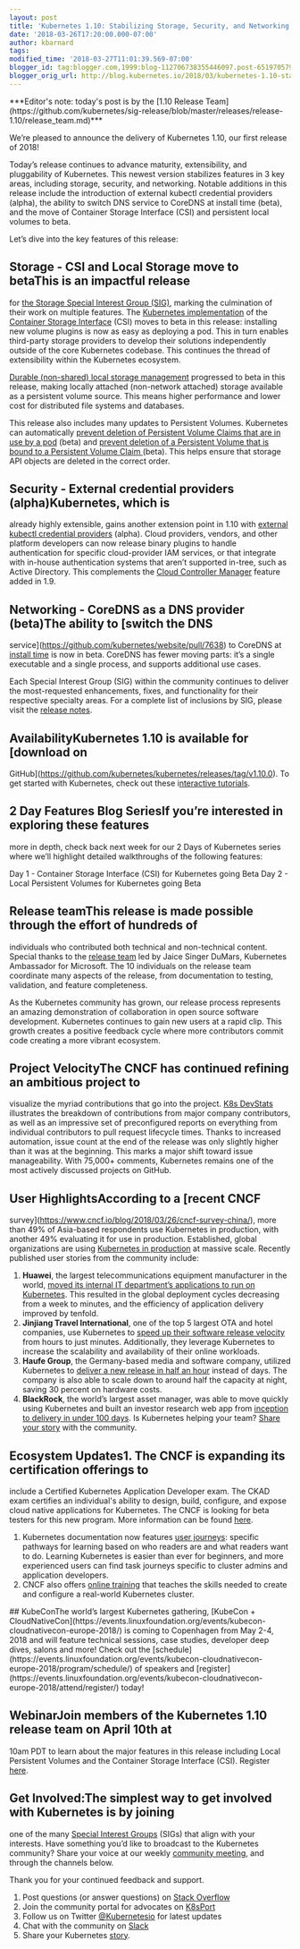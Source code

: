 ```yaml
---
layout: post
title: 'Kubernetes 1.10: Stabilizing Storage, Security, and Networking '
date: '2018-03-26T17:20:00.000-07:00'
author: kbarnard
tags: 
modified_time: '2018-03-27T11:01:39.569-07:00'
blogger_id: tag:blogger.com,1999:blog-112706738355446097.post-6519705795358457586
blogger_orig_url: http://blog.kubernetes.io/2018/03/kubernetes-1.10-stabilizing-storage-security-networking.html
---
```


<div>***Editor's note: today's post is by the [1.10 Release 
Team](https://github.com/kubernetes/sig-release/blob/master/releases/release-1.10/release_team.md)*** 

We’re pleased to announce the delivery of Kubernetes 1.10, our first release 
of 2018! 

Today’s release continues to advance maturity, extensibility, and pluggability 
of Kubernetes. This newest version stabilizes features in 3 key areas, 
including storage, security, and networking. Notable additions in this release 
include the introduction of external kubectl credential providers (alpha), the 
ability to switch DNS service to CoreDNS at install time (beta), and the move 
of Container Storage Interface (CSI) and persistent local volumes to beta. 

Let’s dive into the key features of this release: 

## Storage - CSI and Local Storage move to betaThis is an impactful release 
for [the Storage Special Interest Group 
(SIG)](https://github.com/kubernetes/community/tree/master/sig-storage), 
marking the culmination of their work on multiple features. The [Kubernetes 
implementation](https://github.com/kubernetes/features/issues/178) of the 
[Container Storage 
Interface](https://github.com/container-storage-interface/spec/blob/master/spec.md) 
(CSI) moves to beta in this release: installing new volume plugins is now as 
easy as deploying a pod. This in turn enables third-party storage providers to 
develop their solutions independently outside of the core Kubernetes codebase. 
This continues the thread of extensibility within the Kubernetes ecosystem. 

[Durable (non-shared) local storage 
management](https://github.com/kubernetes/features/issues/121) progressed to 
beta in this release, making locally attached (non-network attached) storage 
available as a persistent volume source. This means higher performance and 
lower cost for distributed file systems and databases. 

This release also includes many updates to Persistent Volumes. Kubernetes can 
automatically [prevent deletion of Persistent Volume Claims that are in use by 
a pod](https://github.com/kubernetes/features/issues/498) (beta) and [prevent 
deletion of a Persistent Volume that is bound to a Persistent Volume Claim 
](https://github.com/kubernetes/features/issues/499)(beta). This helps ensure 
that storage API objects are deleted in the correct order. 

## Security - External credential providers (alpha)Kubernetes, which is 
already highly extensible, gains another extension point in 1.10 with 
[external kubectl credential 
providers](https://github.com/kubernetes/features/issues/541) (alpha). Cloud 
providers, vendors, and other platform developers can now release binary 
plugins to handle authentication for specific cloud-provider IAM services, or 
that integrate with in-house authentication systems that aren’t supported 
in-tree, such as Active Directory. This complements the [Cloud Controller 
Manager](https://kubernetes.io/docs/tasks/administer-cluster/running-cloud-controller/) 
feature added in 1.9. 

## Networking - CoreDNS as a DNS provider (beta)The ability to [switch the DNS 
service](https://github.com/kubernetes/website/pull/7638) to CoreDNS at 
[install time](https://kubernetes.io/docs/tasks/administer-cluster/coredns/) 
is now in beta. CoreDNS has fewer moving parts: it’s a single executable and a 
single process, and supports additional use cases. 

Each Special Interest Group (SIG) within the community continues to deliver 
the most-requested enhancements, fixes, and functionality for their respective 
specialty areas. For a complete list of inclusions by SIG, please visit the 
[release 
notes](https://github.com/kubernetes/kubernetes/blob/master/CHANGELOG-1.10.md#110-release-notes). 

## AvailabilityKubernetes 1.10 is available for [download on 
GitHub](https://github.com/kubernetes/kubernetes/releases/tag/v1.10.0). To get 
started with Kubernetes, check out these i[nteractive 
tutorials](https://kubernetes.io/docs/tutorials/). 

## 2 Day Features Blog SeriesIf you’re interested in exploring these features 
more in depth, check back next week for our 2 Days of Kubernetes series where 
we’ll highlight detailed walkthroughs of the following features: 

Day 1 - Container Storage Interface (CSI) for Kubernetes going Beta 
Day 2 - Local Persistent Volumes for Kubernetes going Beta 

## Release teamThis release is made possible through the effort of hundreds of 
individuals who contributed both technical and non-technical content. Special 
thanks to the [release 
team](https://github.com/kubernetes/sig-release/blob/master/releases/release-1.10/release_team.md) 
led by Jaice Singer DuMars, Kubernetes Ambassador for Microsoft. The 10 
individuals on the release team coordinate many aspects of the release, from 
documentation to testing, validation, and feature completeness. 

As the Kubernetes community has grown, our release process represents an 
amazing demonstration of collaboration in open source software development. 
Kubernetes continues to gain new users at a rapid clip. This growth creates a 
positive feedback cycle where more contributors commit code creating a more 
vibrant ecosystem. 

## Project VelocityThe CNCF has continued refining an ambitious project to 
visualize the myriad contributions that go into the project. [K8s 
DevStats](https://devstats.k8s.io/) illustrates the breakdown of contributions 
from major company contributors, as well as an impressive set of preconfigured 
reports on everything from individual contributors to pull request lifecycle 
times. Thanks to increased automation, issue count at the end of the release 
was only slightly higher than it was at the beginning. This marks a major 
shift toward issue manageability. With 75,000+ comments, Kubernetes remains 
one of the most actively discussed projects on GitHub. 

## User HighlightsAccording to a [recent CNCF 
survey](https://www.cncf.io/blog/2018/03/26/cncf-survey-china/), more than 49% 
of Asia-based respondents use Kubernetes in production, with another 49% 
evaluating it for use in production. Established, global organizations are 
using [Kubernetes in production](https://kubernetes.io/case-studies/) at 
massive scale. Recently published user stories from the community include: 
1. **Huawei**, the largest telecommunications equipment manufacturer in the 
world, [moved its internal IT department’s applications to run on 
Kubernetes](https://kubernetes.io/case-studies/huawei/). This resulted in the 
global deployment cycles decreasing from a week to minutes, and the efficiency 
of application delivery improved by tenfold. 
1. **Jinjiang Travel International**, one of the top 5 largest OTA and hotel 
companies, use Kubernetes to [speed up their software release 
velocity](https://www.linux.com/blog/managing-production-systems-kubernetes-chinese-enterprises) 
from hours to just minutes. Additionally, they leverage Kubernetes to increase 
the scalability and availability of their online workloads. 
1. **Haufe Group**, the Germany-based media and software company, utilized 
Kubernetes to [deliver a new release in half an 
hour](https://kubernetes.io/case-studies/haufegroup/) instead of days. The 
company is also able to scale down to around half the capacity at night, 
saving 30 percent on hardware costs. 
1. **BlackRock**, the world’s largest asset manager, was able to move quickly 
using Kubernetes and built an investor research web app from [inception to 
delivery in under 100 days](https://kubernetes.io/case-studies/blackrock/). 
Is Kubernetes helping your team? [Share your 
story](https://docs.google.com/a/google.com/forms/d/e/1FAIpQLScuI7Ye3VQHQTwBASrgkjQDSS5TP0g3AXfFhwSM9YpHgxRKFA/viewform) 
with the community. 

## Ecosystem Updates1. The CNCF is expanding its certification offerings to 
include a Certified Kubernetes Application Developer exam. The CKAD exam 
certifies an individual's ability to design, build, configure, and expose 
cloud native applications for Kubernetes. The CNCF is looking for beta testers 
for this new program. More information can be found 
[here](https://www.cncf.io/blog/2018/03/16/cncf-announces-ckad-exam/). 
1. Kubernetes documentation now features [user 
journeys](https://k8s.io/docs/home/): specific pathways for learning based on 
who readers are and what readers want to do. Learning Kubernetes is easier 
than ever for beginners, and more experienced users can find task journeys 
specific to cluster admins and application developers. 
1. CNCF also offers [online 
training](https://www.cncf.io/certification/training/) that teaches the skills 
needed to create and configure a real-world Kubernetes cluster. 
<div> 
## KubeConThe world’s largest Kubernetes gathering, [KubeCon + 
CloudNativeCon](https://events.linuxfoundation.org/events/kubecon-cloudnativecon-europe-2018/) 
is coming to Copenhagen from May 2-4, 2018 and will feature technical 
sessions, case studies, developer deep dives, salons and more! Check out the 
[schedule](https://events.linuxfoundation.org/events/kubecon-cloudnativecon-europe-2018/program/schedule/) 
of speakers and 
[register](https://events.linuxfoundation.org/events/kubecon-cloudnativecon-europe-2018/attend/register/) 
today! 

## WebinarJoin members of the Kubernetes 1.10 release team on April 10th at 
10am PDT to learn about the major features in this release including Local 
Persistent Volumes and the Container Storage Interface (CSI). Register 
[here](https://www.cncf.io/event/webinar-kubernetes-1-10/). 

## Get Involved:The simplest way to get involved with Kubernetes is by joining 
one of the many [Special Interest 
Groups](https://github.com/kubernetes/community/blob/master/sig-list.md) 
(SIGs) that align with your interests. Have something you’d like to broadcast 
to the Kubernetes community? Share your voice at our weekly [community 
meeting](https://github.com/kubernetes/community/blob/master/communication.md#weekly-meeting), 
and through the channels below. 

Thank you for your continued feedback and support. 
1. Post questions (or answer questions) on [Stack 
Overflow](http://stackoverflow.com/questions/tagged/kubernetes) 
1. Join the community portal for advocates on [K8sPort](http://k8sport.org/) 
1. Follow us on Twitter [@Kubernetesio](https://twitter.com/kubernetesio) for 
latest updates 
1. Chat with the community on [Slack](http://slack.k8s.io/) 
1. Share your Kubernetes 
[story](https://docs.google.com/a/linuxfoundation.org/forms/d/e/1FAIpQLScuI7Ye3VQHQTwBASrgkjQDSS5TP0g3AXfFhwSM9YpHgxRKFA/viewform). 